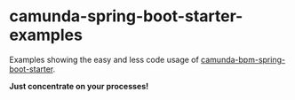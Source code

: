 # camunda-spring-boot-starter-examples

Examples showing the easy and less code usage of [camunda-bpm-spring-boot-starter](https://github.com/camunda/camunda-bpm-spring-boot-starter).

**Just concentrate on your processes!**

